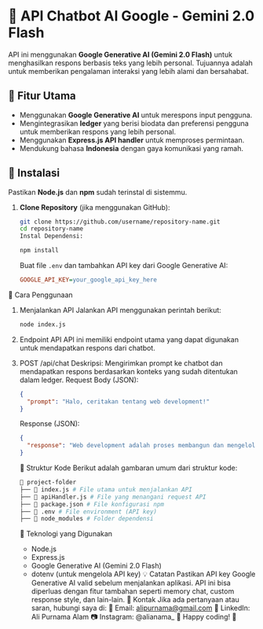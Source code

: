 # 🚀 API Chatbot AI Google - Gemini 2.0 Flash

API ini menggunakan **Google Generative AI (Gemini 2.0 Flash)** untuk menghasilkan respons berbasis teks yang lebih personal. Tujuannya adalah untuk memberikan pengalaman interaksi yang lebih alami dan bersahabat.

## 🚀 Fitur Utama

- Menggunakan **Google Generative AI** untuk merespons input pengguna.
- Mengintegrasikan **ledger** yang berisi biodata dan preferensi pengguna untuk memberikan respons yang lebih personal.
- Menggunakan **Express.js API handler** untuk memproses permintaan.
- Mendukung bahasa **Indonesia** dengan gaya komunikasi yang ramah.

## 🚀 Instalasi

Pastikan **Node.js** dan **npm** sudah terinstal di sistemmu.

1. **Clone Repository** (jika menggunakan GitHub):
   ```bash
   git clone https://github.com/username/repository-name.git
   cd repository-name
   Instal Dependensi:
   ```
   ```bash
   npm install
   ```
   Buat file `.env` dan tambahkan API key dari Google Generative AI:
   ```ini
   GOOGLE_API_KEY=your_google_api_key_here
   ```

🚀 Cara Penggunaan

1. Menjalankan API
   Jalankan API menggunakan perintah berikut:
   ```bash
   node index.js
   ```
2. Endpoint API
   API ini memiliki endpoint utama yang dapat digunakan untuk mendapatkan respons dari chatbot.

3. POST /api/chat
   Deskripsi: Mengirimkan prompt ke chatbot dan mendapatkan respons berdasarkan konteks yang sudah ditentukan dalam ledger.
   Request Body (JSON):
   ```json
   {
     "prompt": "Halo, ceritakan tentang web development!"
   }
   ```
   Response (JSON):
   ```json
   {
     "response": "Web development adalah proses membangun dan mengelola situs web..."
   }
   ```
   🔧 Struktur Kode
   Berikut adalah gambaran umum dari struktur kode:
   ```bash
   📂 project-folder
   ├── 📄 index.js # File utama untuk menjalankan API
   ├── 📄 apiHandler.js # File yang menangani request API
   ├── 📄 package.json # File konfigurasi npm
   ├── 📄 .env # File environment (API key)
   ├── 📂 node_modules # Folder dependensi
   ```
   🚀 Teknologi yang Digunakan
   - Node.js
   - Express.js
   - Google Generative AI (Gemini 2.0 Flash)
   - dotenv (untuk mengelola API key)
     💡 Catatan
     Pastikan API key Google Generative AI valid sebelum menjalankan aplikasi.
     API ini bisa diperluas dengan fitur tambahan seperti memory chat, custom response style, dan lain-lain.
     🚀 Kontak
     Jika ada pertanyaan atau saran, hubungi saya di:
     📧 Email: alipurnama@gmail.com
     🔗 LinkedIn: Ali Purnama Alam
     📷 Instagram: @alianama\_
     🚀 Happy coding! 🚀
